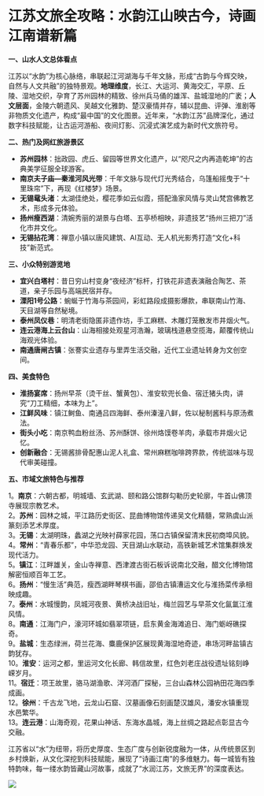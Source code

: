 # 江苏文旅全攻略：水韵江山映古今，诗画江南谱新篇  

**一、山水人文总体看点**  

江苏以“水韵”为核心脉络，串联起江河湖海与千年文脉，形成“古韵与今辉交映，自然与人文共融”的独特景观。**地理维度**，长江、大运河、黄海交汇，平原、丘陵、湿地交织，孕育了苏州园林的精致、徐州兵马俑的雄浑、盐城湿地的广袤；**人文层面**，金陵六朝遗风、吴越文化雅韵、楚汉豪情并存，辅以昆曲、评弹、淮剧等非物质文化遗产，构成“最中国”的文化图景。近年来，“水韵江苏”品牌深化，通过数字科技赋能，让古运河游船、夜间灯影、沉浸式演艺成为新时代文旅符号。  

**二、热门及网红旅游景区**  

* **苏州园林**：拙政园、虎丘、留园等世界文化遗产，以“咫尺之内再造乾坤”的古典美学征服全球游客。  
* **南京夫子庙—秦淮河风光带**：千年文脉与现代灯光秀结合，乌篷船摇曳于“十里珠帘”下，再现《红楼梦》场景。  
* **无锡鼋头渚**：太湖佳绝处，樱花季如云似霞，搭配渔家风情与灵山梵宫佛教艺术，形成多元体验。  
* **扬州瘦西湖**：清婉秀丽的湖景与白塔、五亭桥相映，非遗技艺“扬州三把刀”活化市井文化。  
* **无锡拈花湾**：禅意小镇以唐风建筑、AI互动、无人机光影秀打造“文化+科技”新范式。  

**三、小众特别游览地**  

* **宜兴白塔村**：昔日穷山村变身“夜经济”标杆，打铁花非遗表演融合陶艺、茶道，亲子乐园与高端民宿并存。  
* **溧阳1号公路**：蜿蜒于竹海与茶园间，彩虹路段成摄影爆款，串联南山竹海、天目湖等自然秘境。  
* **泰州凤仪巷**：明清老街隐匿非遗作坊，手工麻糕、木雕灯笼散发市井烟火气。  
* **连云港海上云台山**：山海相接处观星河浩瀚，玻璃栈道悬空揽海，颠覆传统山海观光体验。  
* **南通唐闸古镇**：张謇实业遗存与里弄生活交融，近代工业遗址转身为文创空间。  

**四、美食特色**  

* **淮扬宴席**：扬州早茶（烫干丝、蟹黄包）、淮安软兜长鱼、宿迁猪头肉，讲究“刀工精细，本味为上”。  
* **江鲜风味**：镇江鲥鱼、南通吕四海鲜、泰州溱潼八鲜，佐以秘制酱料与原汤煮法。  
* **街头小吃**：南京鸭血粉丝汤、苏州酥饼、徐州烙馍卷羊肉，承载市井烟火记忆。  
* **创新融合**：无锡酱排骨配惠山泥人礼盒、常州麻糕咖啡跨界款，传统滋味与现代审美碰撞。  

**五、市域文旅特色与推荐**  

1。**南京**：六朝古都，明城墙、玄武湖、颐和路公馆群勾勒历史轮廓，牛首山佛顶寺展现宗教艺术。  
2。**苏州**：园林之城，平江路历史街区、昆曲博物馆传递吴文化精髓，常熟虞山派篆刻添艺术厚度。  
3。**无锡**：太湖明珠，蠡湖之光映衬薛家花园，荡口古镇保留清末民初商埠风貌。  
4。**常州**：“青春乐都”，中华恐龙园、天目湖山水联动，高铁新城艺术馆集群焕发现代活力。  
5。**镇江**：江畔雄关，金山寺禅意、西津渡古街石板诉说南北交融，醋文化博物馆解密恒顺百年工艺。  
6。**扬州**：“慢生活”典范，瘦西湖畔琴棋书画，邵伯古镇漕运文化与淮扬菜传承相映成趣。  
7。**泰州**：水城慢韵，凤城河夜景、黄桥决战旧址，梅兰园艺与早茶文化氤氲江淮风情。  
8。**南通**：江海门户，濠河环城如翡翠项链，启东黄金海滩追日、海门蛎岈礁探奇。  
9。**盐城**：生态绿洲，荷兰花海、麋鹿保护区展现黄海湿地奇迹，串场河畔盐镇古韵犹存。  
10。**淮安**：运河之都，里运河文化长廊、韩信故里，红色刘老庄战役遗址铭刻峥嵘岁月。  
11。**宿迁**：项王故里，骆马湖渔歌、洋河酒厂探秘，三台山森林公园衲田花海四季成画。  
12。**徐州**：千古龙飞地，云龙山石窟、汉墓画像石刻画楚汉雄风，潘安水镇重现水邑繁华。  
13。**连云港**：山海奇观，花果山神话、东海水晶城，海上丝绸之路起点彰显古今交融。  

江苏省以“水”为纽带，将历史厚度、生态广度与创新锐度融为一体，从传统景区到乡村焕新，从文化深挖到科技赋能，展现了“诗画江南”的多维魅力。每一城皆有独特韵味，每一缕水韵皆藏山河故事，成就了“水润江苏，文旅无界”的深度表达。  

![](http://www.onegreen.net/maps/Upload_maps/201609/2016093006363499.jpg)  
